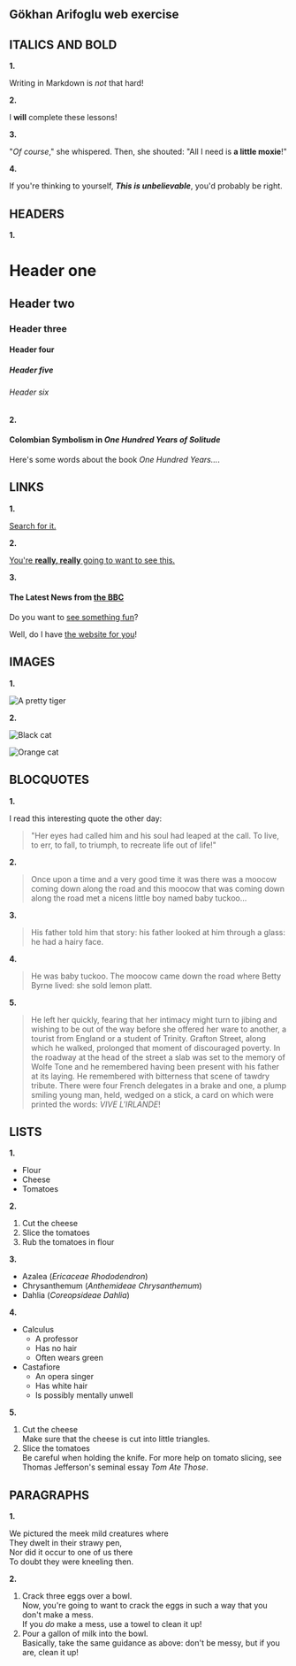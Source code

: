 ## Gökhan Arifoglu web exercise

## ITALICS AND BOLD

**1.**

Writing in Markdown is _not_ that hard!

**2.**

I **will** complete these lessons!

**3.**

"_Of course_," she whispered. Then, she shouted: "All I need is **a little moxie**!"


**4.**

If you're thinking to yourself, **_This is unbelievable_**, you'd probably be right.
   
## HEADERS

**1.**

# Header one
## Header two
### Header three
#### Header four
##### Header five
###### Header six

**2.**

#### Colombian Symbolism in _One Hundred Years of Solitude_

Here's some words about the book _One Hundred Years..._.

## LINKS

**1.**

[Search for it.](https://www.google.com)

**2.**


[You're **really, really** going to want to see this.](https://www.dailykitten.com)

**3.**

#### The Latest News from [the BBC](https://www.bbc.com/news)

Do you want to [see something fun][a fun place]?

Well, do I have [the website for you][another fun place]!

[a fun place]:https://www.zombo.com
[another fun place]:https://www.stumbleupon.com

## IMAGES

**1.**

![A pretty tiger](https://upload.wikimedia.org/wikipedia/commons/5/56/Tiger.50.jpg)

**2.**


![Black cat][Black]

![Orange cat][Orange]

[Black]: https://upload.wikimedia.org/wikipedia/commons/a/a3/81_INF_DIV_SSI.jpg

[Orange]: https://icons.iconarchive.com/icons/google/noto-emoji-animals-nature/256/22221-cat-icon.png


## BLOCQUOTES

**1.**

I read this interesting quote the other day:

>"Her eyes had called him and his soul had leaped at the call. To live, to err, to fall, to triumph, to recreate life out of life!"
  
  **2.**

>Once upon a time and a very good time it was there was a moocow coming down along the road and this moocow that was coming down along the road met a nicens little boy named baby tuckoo...

**3.**

>His father told him that story: his father looked at him through a glass: he had a hairy face.

**4.**


>He was baby tuckoo. The moocow came down the road where Betty Byrne lived: she sold lemon platt.

**5.**


 >He left her quickly, fearing that her intimacy might turn to jibing and wishing to be out of the way before she offered her ware to another, a tourist from England or a student of Trinity. Grafton Street, along which he walked, prolonged that moment of discouraged poverty. In the roadway at the head of the street a slab was set to the memory of Wolfe Tone and he remembered having been present with his father at its laying. He remembered with bitterness that scene of tawdry tribute. There were four French delegates in a brake and one, a plump smiling young man, held, wedged on a stick, a card on which were printed the words: _VIVE L'IRLANDE_!


## LISTS

**1.**

 * Flour
* Cheese
* Tomatoes

**2.** 

1. Cut the cheese
2. Slice the tomatoes
3. Rub the tomatoes in flour

**3.** 

* Azalea (_Ericaceae Rhododendron_)
* Chrysanthemum (_Anthemideae Chrysanthemum_)
* Dahlia (_Coreopsideae Dahlia_)

**4.** 

* Calculus 
   * A professor 
   * Has no hair 
   * Often wears green
* Castafiore 
   * An opera singer 
   * Has white hair 
   * Is possibly mentally unwell

**5.**

 1. Cut the cheese  
Make sure that the cheese is cut into little triangles.
 2. Slice the tomatoes   
     Be careful when holding the knife.
For more help on tomato slicing, see Thomas Jefferson's seminal essay _Tom Ate Those_.

## PARAGRAPHS

**1.**

 We pictured the meek mild creatures where  
They dwelt in their strawy pen,  
Nor did it occur to one of us there  
To doubt they were kneeling then.

**2.**

 1. Crack three eggs over a bowl.  
Now, you're going to want to crack the eggs in such a way that you don't make a mess.  
If you _do_ make a mess, use a towel to clean it up!
2. Pour a gallon of milk into the bowl.  
Basically, take the same guidance as above: don't be messy, but if you are, clean it up!

